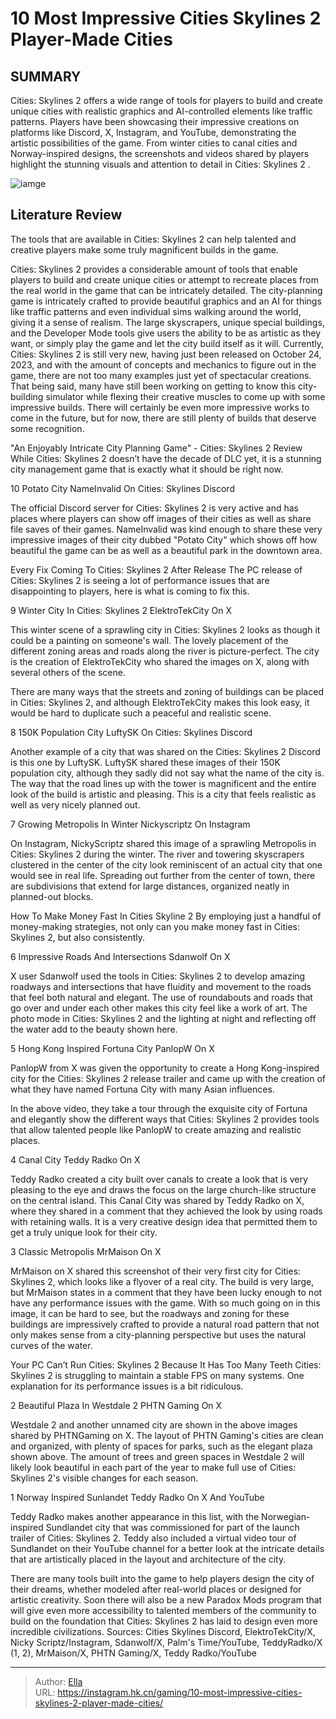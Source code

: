 # 10 Most Impressive Cities Skylines 2 Player-Made Cities


## SUMMARY 


Cities: Skylines 2
 offers a wide range of tools for players to build and create unique cities with realistic graphics and AI-controlled elements like traffic patterns. 
 Players have been showcasing their impressive creations on platforms like Discord, X, Instagram, and YouTube, demonstrating the artistic possibilities of the game. 
 From winter cities to canal cities and Norway-inspired designs, the screenshots and videos shared by players highlight the stunning visuals and attention to detail in 
Cities: Skylines 2
. 

![iamge](https://static1.srcdn.com/wordpress/wp-content/uploads/2023/11/cities-skylines-2-mashup-of-skyscrapers.jpg)

## Literature Review

The tools that are available in Cities: Skylines 2 can help talented and creative players make some truly magnificent builds in the game.




Cities: Skylines 2 provides a considerable amount of tools that enable players to build and create unique cities or attempt to recreate places from the real world in the game that can be intricately detailed. The city-planning game is intricately crafted to provide beautiful graphics and an AI for things like traffic patterns and even individual sims walking around the world, giving it a sense of realism. The large skyscrapers, unique special buildings, and the Developer Mode tools give users the ability to be as artistic as they want, or simply play the game and let the city build itself as it will.
Currently, Cities: Skylines 2 is still very new, having just been released on October 24, 2023, and with the amount of concepts and mechanics to figure out in the game, there are not too many examples just yet of spectacular creations. That being said, many have still been working on getting to know this city-building simulator while flexing their creative muscles to come up with some impressive builds. There will certainly be even more impressive works to come in the future, but for now, there are still plenty of builds that deserve some recognition.
            
 
 &#34;An Enjoyably Intricate City Planning Game&#34; - Cities: Skylines 2 Review 
While Cities: Skylines 2 doesn’t have the decade of DLC yet, it is a stunning city management game that is exactly what it should be right now.













 








 10  Potato City 
NameInvalid On Cities: Skylines Discord


 







The official Discord server for Cities: Skylines 2 is very active and has places where players can show off images of their cities as well as share file saves of their games. NameInvalid was kind enough to share these very impressive images of their city dubbed &#34;Potato City&#34; which shows off how beautiful the game can be as well as a beautiful park in the downtown area.
            
 
 Every Fix Coming To Cities: Skylines 2 After Release 
The PC release of Cities: Skylines 2 is seeing a lot of performance issues that are disappointing to players, here is what is coming to fix this.









 9  Winter City In Cities: Skylines 2 
ElektroTekCity On X
        

This winter scene of a sprawling city in Cities: Skylines 2 looks as though it could be a painting on someone&#39;s wall. The lovely placement of the different zoning areas and roads along the river is picture-perfect. The city is the creation of ElektroTekCity who shared the images on X, along with several others of the scene.


There are many ways that the streets and zoning of buildings can be placed in Cities: Skylines 2, and although ElektroTekCity makes this look easy, it would be hard to duplicate such a peaceful and realistic scene.





 8  150K Population City 
LuftySK On Cities: Skylines Discord
        

Another example of a city that was shared on the Cities: Skylines 2 Discord is this one by LuftySK. LuftySK shared these images of their 150K population city, although they sadly did not say what the name of the city is. The way that the road lines up with the tower is magnificent and the entire look of the build is artistic and pleasing. This is a city that feels realistic as well as very nicely planned out.





 7  Growing Metropolis In Winter 
Nickyscriptz On Instagram
        

On Instagram, NickyScriptz shared this image of a sprawling Metropolis in Cities: Skylines 2 during the winter. The river and towering skyscrapers clustered in the center of the city look reminiscent of an actual city that one would see in real life. Spreading out further from the center of town, there are subdivisions that extend for large distances, organized neatly in planned-out blocks.
            
 
 How To Make Money Fast In Cities Skyline 2 
By employing just a handful of money-making strategies, not only can you make money fast in Cities: Skylines 2, but also consistently.









 6  Impressive Roads And Intersections 
Sdanwolf On X


 







X user Sdanwolf used the tools in Cities: Skylines 2 to develop amazing roadways and intersections that have fluidity and movement to the roads that feel both natural and elegant. The use of roundabouts and roads that go over and under each other makes this city feel like a work of art. The photo mode in Cities: Skylines 2 and the lighting at night and reflecting off the water add to the beauty shown here.





 5  Hong Kong Inspired Fortuna City 
PanlopW On X
        

PanlopW from X was given the opportunity to create a Hong Kong-inspired city for the Cities: Skylines 2 release trailer and came up with the creation of what they have named Fortuna City with many Asian influences.


In the above video, they take a tour through the exquisite city of Fortuna and elegantly show the different ways that Cities: Skylines 2 provides tools that allow talented people like PanlopW to create amazing and realistic places.





 4  Canal City 
Teddy Radko On X
        

Teddy Radko created a city built over canals to create a look that is very pleasing to the eye and draws the focus on the large church-like structure on the central island. This Canal City was shared by Teddy Radko on X, where they shared in a comment that they achieved the look by using roads with retaining walls. It is a very creative design idea that permitted them to get a truly unique look for their city.





 3  Classic Metropolis 
MrMaison On X
        

MrMaison on X shared this screenshot of their very first city for Cities: Skylines 2, which looks like a flyover of a real city. The build is very large, but MrMaison states in a comment that they have been lucky enough to not have any performance issues with the game. With so much going on in this image, it can be hard to see, but the roadways and zoning for these buildings are impressively crafted to provide a natural road pattern that not only makes sense from a city-planning perspective but uses the natural curves of the water.
            
 
 Your PC Can’t Run Cities: Skylines 2 Because It Has Too Many Teeth 
Cities: Skylines 2 is struggling to maintain a stable FPS on many systems. One explanation for its performance issues is a bit ridiculous.









 2  Beautiful Plaza In Westdale 2 
PHTN Gaming On X


 







Westdale 2 and another unnamed city are shown in the above images shared by PHTNGaming on X. The layout of PHTN Gaming&#39;s cities are clean and organized, with plenty of spaces for parks, such as the elegant plaza shown above. The amount of trees and green spaces in Westdale 2 will likely look beautiful in each part of the year to make full use of Cities: Skylines 2&#39;s visible changes for each season.





 1  Norway Inspired Sunlandet 
Teddy Radko On X And YouTube
        

Teddy Radko makes another appearance in this list, with the Norwegian-inspired Sundlandet city that was commissioned for part of the launch trailer of Cities: Skylines 2. Teddy also included a virtual video tour of Sundlandet on their YouTube channel for a better look at the intricate details that are artistically placed in the layout and architecture of the city.


There are many tools built into the game to help players design the city of their dreams, whether modeled after real-world places or designed for artistic creativity. Soon there will also be a new Paradox Mods program that will give even more accessibility to talented members of the community to build on the foundation that Cities: Skylines 2 has laid to design even more incredible civilizations.
Sources: Cities Skylines Discord, ElektroTekCity/X, Nicky Scriptz/Instagram, Sdanwolf/X, Palm&#39;s Time/YouTube, TeddyRadko/X (1, 2), MrMaison/X, PHTN Gaming/X, Teddy Radko/YouTube

---

> Author: [Ella](https://instagram.hk.cn/)  
> URL: https://instagram.hk.cn/gaming/10-most-impressive-cities-skylines-2-player-made-cities/  

